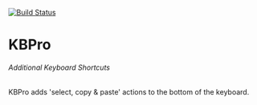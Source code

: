 [![Build Status](https://travis-ci.org/joemccann/dillinger.svg?branch=master)](https://travis-ci.org/joemccann/dillinger)

# KBPro
###### _Additional Keyboard Shortcuts_

KBPro adds 'select, copy & paste' actions to the bottom of the keyboard.
